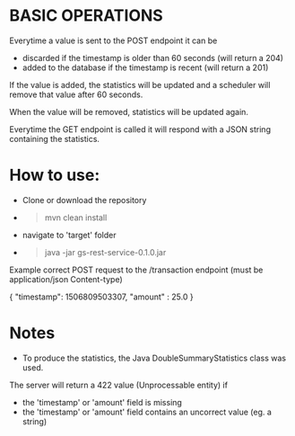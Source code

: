 # BASIC OPERATIONS

Everytime a value is sent to the POST endpoint it can be

- discarded if the timestamp is older than 60 seconds (will return a 204)
- added to the database if the timestamp is recent (will return a 201)

If the value is added, the statistics will be updated and a scheduler will 
remove that value after 60 seconds.

When the value will be removed, statistics will be updated again.

Everytime the GET endpoint is called it will respond with a JSON string
containing the statistics.

# How to use:

- Clone or download the repository
- >mvn clean install
- navigate to 'target' folder
- >java -jar gs-rest-service-0.1.0.jar

Example correct POST request to the /transaction endpoint (must be application/json Content-type)

  {
  	"timestamp": 1506809503307,
  	"amount" : 25.0
  }


# Notes

- To produce the statistics, the Java DoubleSummaryStatistics class was used.

The server will return a 422 value (Unprocessable entity) if 

- the 'timestamp' or 'amount' field is missing
- the 'timestamp' or 'amount' field contains an uncorrect value (eg. a string)



